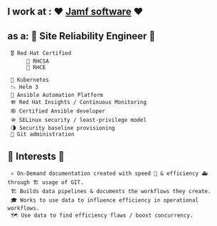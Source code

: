 ## I work at : ❤️ [Jamf software](https://jamf.com) ❤️ 

## as a: 🔧 **Site Reliability Engineer** 🔧
 
          
     🎖️ Red Hat Certified
          📜 RHCSA
          📜 RHCE
    
     🎼 Kubernetes
     📉 Helm 3
     🗼 Ansible Automation Platform
     🪗 Red Hat Insights / Continuous Monitoring 
     🕸️ Certified Ansible developer
     🪖 SELinux security / least-privilege model
     🌗 Security baseline provisioning
     🚿 Git administration
     
## 🔭 Interests 🔭
     ✍️ On-Demand documentation created with speed 🏃 & efficiency 🚑 through 🏗️ usage of GIT.
     🏗️ Builds data pipelines & documents the workflows they create. 
     🎓 Works to use data to influence efficiency in operational workflows. 
     🗺️ Use data to find efficiency flaws / boost concurrency.
     
      
